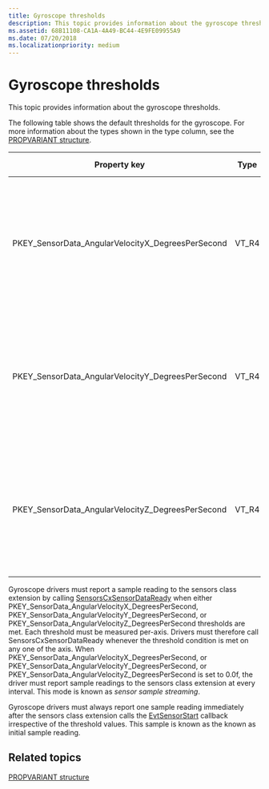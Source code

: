 ```yaml
---
title: Gyroscope thresholds
description: This topic provides information about the gyroscope thresholds.
ms.assetid: 68B11108-CA1A-4A49-BC44-4E9FE09955A9
ms.date: 07/20/2018
ms.localizationpriority: medium
---
```


# Gyroscope thresholds


This topic provides information about the gyroscope thresholds.

The following table shows the default thresholds for the gyroscope. For more information about the types shown in the type column, see the [PROPVARIANT structure](https://go.microsoft.com/fwlink/p/?linkid=313395).

|Property key|Type|Required/Optional|Default value|Description|
|---|---|---|---|---|
|PKEY_SensorData_AngularVelocityX_DegreesPerSecond|VT_R4|Required|0.1f|Minimum amount of change of angular velocity around the x-axis required to reach the threshold, measured in degrees per second.|
|PKEY_SensorData_AngularVelocityY_DegreesPerSecond|VT_R4|Required|0.1f|Minimum amount of change of angular velocity around the y-axis required to reach the threshold, measured in degrees per second.|
|PKEY_SensorData_AngularVelocityZ_DegreesPerSecond|VT_R4|Required|0.1f|Minimum amount of change of angular velocity around the z-axis required to reach the threshold, measured in degrees per second.|

Gyroscope drivers must report a sample reading to the sensors class extension by calling [SensorsCxSensorDataReady](https://docs.microsoft.com/windows-hardware/drivers/ddi/content/sensorscx/nf-sensorscx-sensorscxsensordataready) when either PKEY_SensorData_AngularVelocityX_DegreesPerSecond, PKEY_SensorData_AngularVelocityY_DegreesPerSecond, or PKEY_SensorData_AngularVelocityZ_DegreesPerSecond thresholds are met. Each threshold must be measured per-axis. Drivers must therefore call SensorsCxSensorDataReady whenever the threshold condition is met on any one of the axis.
When PKEY_SensorData_AngularVelocityX_DegreesPerSecond, or PKEY_SensorData_AngularVelocityY_DegreesPerSecond, or PKEY_SensorData_AngularVelocityZ_DegreesPerSecond is set to 0.0f, the driver must report sample readings to the sensors class extension at every interval. This mode is known as *sensor sample streaming*.

Gyroscope drivers must always report one sample reading immediately after the sensors class extension calls the [EvtSensorStart](https://docs.microsoft.com/windows-hardware/drivers/ddi/content/sensorscx/ns-sensorscx-_sensor_controller_config) callback irrespective of the threshold values. This sample is known as the known as initial sample reading.

## Related topics


[PROPVARIANT structure](https://go.microsoft.com/fwlink/p/?linkid=313395)







